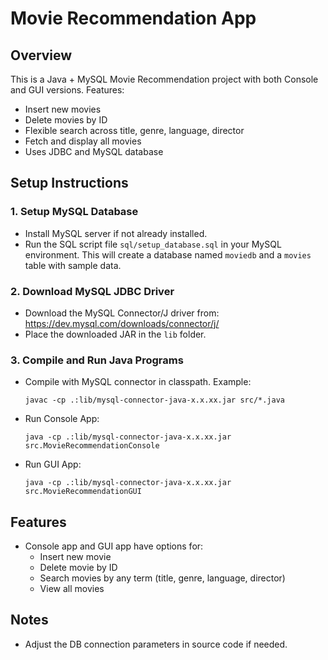 # Movie Recommendation App

## Overview
This is a Java + MySQL Movie Recommendation project with both Console and GUI versions.
Features:
- Insert new movies
- Delete movies by ID
- Flexible search across title, genre, language, director
- Fetch and display all movies
- Uses JDBC and MySQL database

## Setup Instructions

### 1. Setup MySQL Database
- Install MySQL server if not already installed.
- Run the SQL script file `sql/setup_database.sql` in your MySQL environment.
  This will create a database named `moviedb` and a `movies` table with sample data.

### 2. Download MySQL JDBC Driver
- Download the MySQL Connector/J driver from:
  https://dev.mysql.com/downloads/connector/j/
- Place the downloaded JAR in the `lib` folder.

### 3. Compile and Run Java Programs

- Compile with MySQL connector in classpath. Example:
  ```
  javac -cp .:lib/mysql-connector-java-x.x.xx.jar src/*.java
  ```

- Run Console App:
  ```
  java -cp .:lib/mysql-connector-java-x.x.xx.jar src.MovieRecommendationConsole
  ```

- Run GUI App:
  ```
  java -cp .:lib/mysql-connector-java-x.x.xx.jar src.MovieRecommendationGUI
  ```

## Features

- Console app and GUI app have options for:
  - Insert new movie
  - Delete movie by ID
  - Search movies by any term (title, genre, language, director)
  - View all movies

## Notes
- Adjust the DB connection parameters in source code if needed.

